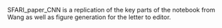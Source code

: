 SFARI_paper_CNN is a replication of the key parts of the notebook from Wang as well as figure generation for the letter to editor.
